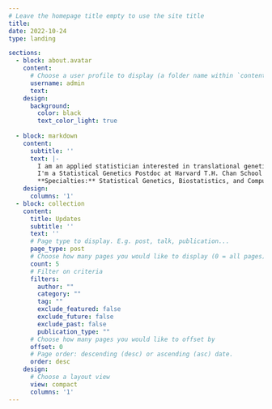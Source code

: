 ```yaml
---
# Leave the homepage title empty to use the site title
title:
date: 2022-10-24
type: landing

sections:
  - block: about.avatar
    content:
      # Choose a user profile to display (a folder name within `content/authors/`)
      username: admin
      text: 
    design:
      background:
        color: black
        text_color_light: true
       
  - block: markdown
    content:
      subtitle: ''
      text: |-
        I am an applied statistician interested in translational genetics. My primary research focus is developing methods to systematically prioritize drug targets and predict disease risk by leveraging large-scale biobanks and Multi-omics data (GWAS, Expression, Proteomics, Metabolomics, Methylation, etc.)\
        I'm a Statistical Genetics Postdoc at Harvard T.H. Chan School of Public Health. I obtained my Ph.D. in Statistics from the University of Massachusetts Amherst and also have a Master's degree in Bioinformatics. I worked as Application Computational Scientist for 3.5 years at [The Jackson Laboratory](https://www.jax.org/). During my Ph.D., I also did Biostatistics Internships at [Roche](https://www.roche.com/) and [Novartis](https://www.novartis.com/us-en/).\
        **Specialties:** Statistical Genetics, Biostatistics, and Computational Biology
    design:
      columns: '1'
  - block: collection
    content:
      title: Updates
      subtitle: ''
      text: ''
      # Page type to display. E.g. post, talk, publication...
      page_type: post
      # Choose how many pages you would like to display (0 = all pages)
      count: 5
      # Filter on criteria
      filters:
        author: ""
        category: ""
        tag: ""
        exclude_featured: false
        exclude_future: false
        exclude_past: false
        publication_type: ""
      # Choose how many pages you would like to offset by
      offset: 0
      # Page order: descending (desc) or ascending (asc) date.
      order: desc
    design:
      # Choose a layout view
      view: compact
      columns: '1'
---
```

